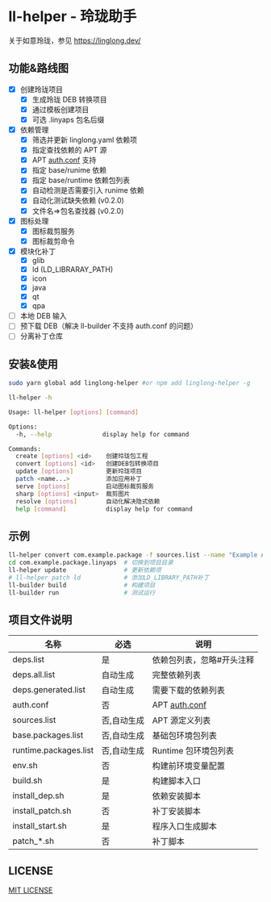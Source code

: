 <!--
 Copyright (c) 2024 System233

 This software is released under the MIT License.
 https://opensource.org/licenses/MIT
-->

# ll-helper - 玲珑助手

关于如意玲珑，参见 https://linglong.dev/

## 功能&路线图

- [x] 创建玲珑项目
  - [x] 生成玲珑 DEB 转换项目
  - [x] 通过模板创建项目
  - [x] 可选 .linyaps 包名后缀
- [x] 依赖管理
  - [x] 筛选并更新 linglong.yaml 依赖项
  - [x] 指定查找依赖的 APT 源
  - [x] APT [auth.conf](https://manpages.debian.org/testing/apt/apt_auth.conf.5.en.html) 支持
  - [x] 指定 base/runime 依赖
  - [x] 指定 base/runtime 依赖包列表
  - [x] 自动检测是否需要引入 runime 依赖
  - [x] 自动化测试缺失依赖 (v0.2.0)
  - [x] 文件名=>包名查找器 (v0.2.0)
- [x] 图标处理
  - [x] 图标裁剪服务
  - [x] 图标裁剪命令
- [x] 模块化补丁
  - [x] glib
  - [x] ld (LD_LIBRARAY_PATH)
  - [x] icon
  - [x] java
  - [x] qt
  - [x] qpa
- [ ] 本地 DEB 输入
- [ ] 预下载 DEB（解决 ll-builder 不支持 auth.conf 的问题）
- [ ] 分离补丁仓库

## 安装&使用

```sh
sudo yarn global add linglong-helper #or npm add linglong-helper -g

ll-helper -h

Usage: ll-helper [options] [command]

Options:
  -h, --help              display help for command

Commands:
  create [options] <id>    创建玲珑包工程
  convert [options] <id>   创建DEB包转换项目
  update [options]         更新玲珑项目
  patch <name...>          添加应用补丁
  serve [options]          启动图标裁剪服务
  sharp [options] <input>  裁剪图片
  resolve [options]        自动化解决隐式依赖
  help [command]           display help for command
```

## 示例

```sh
ll-helper convert com.example.package -f sources.list --name "Example App Name" # 创建DEB转制项目
cd com.example.package.linyaps  # 切换到项目目录
ll-helper update                # 更新依赖项
# ll-helper patch ld            # 添加LD_LIBRARY_PATH补丁
ll-builder build                # 构建项目
ll-builder run                  # 测试运行
```

## 项目文件说明

| 名称                  | 必选        | 说明                                                                             |
| --------------------- | ----------- | -------------------------------------------------------------------------------- |
| deps.list             | 是          | 依赖包列表，忽略#开头注释                                                        |
| deps.all.list         | 自动生成    | 完整依赖列表                                                                     |
| deps.generated.list   | 自动生成    | 需要下载的依赖列表                                                               |
| auth.conf             | 否          | APT [auth.conf](https://manpages.debian.org/testing/apt/apt_auth.conf.5.en.html) |
| sources.list          | 否,自动生成 | APT 源定义列表                                                                   |
| base.packages.list    | 否,自动生成 | 基础包环境包列表                                                                 |
| runtime.packages.list | 否,自动生成 | Runtime 包环境包列表                                                             |
| env.sh                | 否          | 构建前环境变量配置                                                               |
| build.sh              | 是          | 构建脚本入口                                                                     |
| install_dep.sh        | 是          | 依赖安装脚本                                                                     |
| install_patch.sh      | 否          | 补丁安装脚本                                                                     |
| install_start.sh      | 是          | 程序入口生成脚本                                                                 |
| patch\_\*.sh          | 否          | 补丁脚本                                                                         |

## LICENSE

[MIT LICENSE](./LICENSE)
